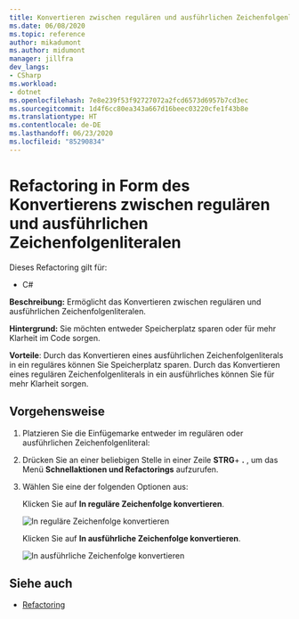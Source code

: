```yaml
---
title: Konvertieren zwischen regulären und ausführlichen Zeichenfolgenliteralen
ms.date: 06/08/2020
ms.topic: reference
author: mikadumont
ms.author: midumont
manager: jillfra
dev_langs:
- CSharp
ms.workload:
- dotnet
ms.openlocfilehash: 7e8e239f53f92727072a2fcd6573d6957b7cd3ec
ms.sourcegitcommit: 1d4f6cc80ea343a667d16beec03220cfe1f43b8e
ms.translationtype: HT
ms.contentlocale: de-DE
ms.lasthandoff: 06/23/2020
ms.locfileid: "85290834"
---
```

# <a name="convert-between-regular-string-and-verbatim-string-literals-refactoring"></a>Refactoring in Form des Konvertierens zwischen regulären und ausführlichen Zeichenfolgenliteralen

Dieses Refactoring gilt für:

- C#

**Beschreibung:** Ermöglicht das Konvertieren zwischen regulären und ausführlichen Zeichenfolgenliteralen.

**Hintergrund:** Sie möchten entweder Speicherplatz sparen oder für mehr Klarheit im Code sorgen.

**Vorteile**: Durch das Konvertieren eines ausführlichen Zeichenfolgenliterals in ein reguläres können Sie Speicherplatz sparen. Durch das Konvertieren eines regulären Zeichenfolgenliterals in ein ausführliches können Sie für mehr Klarheit sorgen.

## <a name="how-to"></a>Vorgehensweise

1. Platzieren Sie die Einfügemarke entweder im regulären oder ausführlichen Zeichenfolgenliteral:

2. Drücken Sie an einer beliebigen Stelle in einer Zeile **STRG**+ **.** , um das Menü **Schnellaktionen und Refactorings** aufzurufen.

3. Wählen Sie eine der folgenden Optionen aus: 

    Klicken Sie auf **In reguläre Zeichenfolge konvertieren**.

    ![In reguläre Zeichenfolge konvertieren](media/convert-to-regular-string.png)

    Klicken Sie auf **In ausführliche Zeichenfolge konvertieren**.

    ![In ausführliche Zeichenfolge konvertieren](media/convert-to-verbatim-string.png)

## <a name="see-also"></a>Siehe auch

- [Refactoring](../refactoring-in-visual-studio.md)